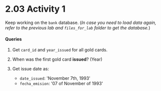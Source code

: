 # 2.03 Activity 1

Keep working on the `bank` database. (_In case you need to load data again, refer to the previous lab and `files_for_lab` folder to get the database._)

#### Queries

1. Get `card_id` and `year_issued` for all gold cards.
2. When was the first gold card **issued**? (Year)
3. Get issue date as:

   - `date_issued`: 'November 7th, 1993'
   - `fecha_emision`: '07 of November of 1993'
